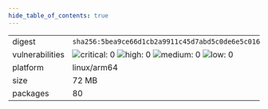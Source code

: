 ```yaml
---
hide_table_of_contents: true
---
```


<table>
<tr><td>digest</td><td><code>sha256:5bea9ce66d1cb2a9911c45d7abd5c0de6e5c0161700726245b001b1c757a6942</code></td><tr><tr><td>vulnerabilities</td><td><img alt="critical: 0" src="https://img.shields.io/badge/critical-0-lightgrey"/> <img alt="high: 0" src="https://img.shields.io/badge/high-0-lightgrey"/> <img alt="medium: 0" src="https://img.shields.io/badge/medium-0-lightgrey"/> <img alt="low: 0" src="https://img.shields.io/badge/low-0-lightgrey"/> <!-- unspecified: 0 --></td></tr>
<tr><td>platform</td><td>linux/arm64</td></tr>
<tr><td>size</td><td>72 MB</td></tr>
<tr><td>packages</td><td>80</td></tr>
</table>
</details></table>
</details>

<table></table>


